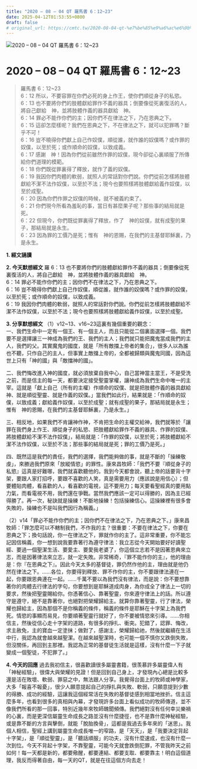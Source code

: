 ```yaml
---
title: "2020 – 08 – 04 QT 羅馬書 6：12~23"
date: 2025-04-12T01:53:55+0800
draft: false
# original_url: https://cmtc.tw/2020-08-04-qt-%e7%be%85%e9%a6%ac%e6%9b%b8-6%ef%bc%9a1223
---
```


![2020 – 08 – 04 QT 羅馬書 6：12\~23](/images/qt.jpg   "2020 – 08 – 04 QT 羅馬書 6：12\~23")

# 2020 – 08 – 04 QT 羅馬書 6：12\~23

> 羅馬書 6：12\~23  
> 6：12 所以，不要容罪在你們必死的身上作王，使你們順從身子的私慾。  
> 6：13 也不要將你們的肢體獻給罪作不義的器具；倒要像從死裏復活的人，將自己獻給　神，並將肢體作義的器具獻給　神。  
> 6：14 罪必不能作你們的主；因你們不在律法之下，乃在恩典之下。  
> 6：15 這卻怎麼樣呢？我們在恩典之下，不在律法之下，就可以犯罪嗎？斷乎不可！  
> 6：16 豈不曉得你們獻上自己作奴僕，順從誰，就作誰的奴僕嗎？或作罪的奴僕，以至於死；或作順命的奴僕，以致成義。  
> 6：17 感謝　神！因為你們從前雖然作罪的奴僕，現今卻從心裏順服了所傳給你們道理的模範。  
> 6：18 你們既從罪裏得了釋放，就作了義的奴僕。  
> 6：19 我因你們肉體的軟弱，就照人的常話對你們說。你們從前怎樣將肢體獻給不潔不法作奴僕，以至於不法；現今也要照樣將肢體獻給義作奴僕，以至於成聖。  
> 6：20 因為你們作罪之奴僕的時候，就不被義約束了。  
> 6：21 你們現今所看為羞恥的事，當日有甚麼果子呢？那些事的結局就是死。  
> 6：22 但現今，你們既從罪裏得了釋放，作了　神的奴僕，就有成聖的果子，那結局就是永生。  
> 6：23 因為罪的工價乃是死；惟有　神的恩賜，在我們的主基督耶穌裏，乃是永生。

**1. 經文誦讀**

**2.  今天默想經文**
羅 6：13 也不要將你們的肢體獻給罪作不義的器具；倒要像從死裏復活的人，將自己獻給　神，並將肢體作義的器具獻給　神。  
6：14 罪必不能作你們的主；因你們不在律法之下，乃在恩典之下。  
6：16 豈不曉得你們獻上自己作奴僕，順從誰，就作誰的奴僕嗎？或作罪的奴僕，以至於死；或作順命的奴僕，以致成義。  
6：19 我因你們肉體的軟弱，就照人的常話對你們說。你們從前怎樣將肢體獻給不潔不法作奴僕，以至於不法；現今也要照樣將肢體獻給義作奴僕，以至於成聖。

**3. 分享默想經文**
（1）v12\~13、v16\~23這裏有幾個重要的觀念：  
一、我們生命中一定有一個王、有一個主人，而且只能從二個裏面選擇一個。我們要不是選擇讓三一神成為我們的王、我們的主人；我們就只能把魔鬼當成我們的主人，我們的父。其實魔鬼的國度，就是「所有敵擋上帝者的集合」，很多人以為誰也不聽，只作自己的主人，但事實上敵擋上帝的，全都被歸類與魔鬼同國，因為這世上只有「神的國」與「敵擋神的國」。

二、我們悔改進入神的國度，就必須放棄自我中心，自己當神當主當王，不是受洗之前，而是信主的每一天，都要決定接受聖靈掌權，讓神成為我們生命中唯一的主宰。這就是「獻上自己（所有的主權）作順命的奴僕、就是把肢體作義的器具獻給神、就是順從聖靈、就是作義的奴僕。」當我們如此行，結果就是：「作順命的奴僕，以致成義；獻給義作奴僕，以至於成聖；就有成聖的果子，那結局就是永生；惟有　神的恩賜，在我們的主基督耶穌裏，乃是永生。」

三、相反地，如果我們不肯讓神作神，不肯把生命的主權交給神，我們就等於「讓罪在我們身上作王、順從身子的私慾、把肢體獻給罪作不義的器具、作罪的奴僕、將肢體獻給不潔不法作奴僕」，結局就是：「作罪的奴僕，以至於死；將肢體獻給不潔不法作奴僕，以至於不法；那些事的結局就是死；罪的工價乃是死。」

四、既然這是我們的責任，我們的選擇，我們能夠做的事，就是不斷的「操練敬虔」，來勝過我們原來「放縱情慾」的罪性。康來昌牧師：「我們不要『順從身子的私慾』這真是好難哪，我們就喜歡聽他的。我到今天都會說，聽上帝的話要背十字架，要跟人家打招呼，要跟不喜歡的人笑，真是需要用力（應該說是用信心）；但要體貼肉體，看喜歡的人，看喜歡的電視，這不要用力；每天要看聖經真的要用點力氣，而看電視不用，我們還在爭戰。當然我們應該一定可以得勝的，因為主已經得勝了。再一次，秘訣就是操練！不斷地操練！包括操練信心。這操練裡有很多會失敗的，操練也不是叫我們因行為稱義。」

（2）v14「罪必不能作你們的主；因你們不在律法之下，乃在恩典之下。」康來昌牧師：「罪怎麼可以不轄制我們，不作我的主？很重要：不要在律法之下，你要在恩典之下；換句話說，你一在律法之下，罪就作你的主了。這非常重要，你不能忘記因信稱義，你一想到說我要靠著行為遵守律法：我立志從今天開始要好好讀聖經、要過一個聖潔生活、要愛主、要愛我老婆了，你這個立志若不是因著恩典來立志，而是因著律法來立志，就一定失敗。非常稀奇，『罪不能作你的主』，他的理由是：你『在恩典之下』。因此今天太多的基督徒，罪仍然作他的主，理由就是他仍然在律法之下。……各位，你要得到釋放、罪不作你的主，你不要跟律法連在一起，你要跟恩典連在一起。……千萬不要以為我們沒有律法，而是說：你不要想靠著你的肉體去行律法的字句，你要想到是耶穌道成肉身，為你成全了律法上一切的要求，然後把聖靈賜給你。你憑著信心、靠著聖靈，你來遵守律法上的話。所以遵守是遵守，絕不是靠著你，也絕對把榮耀歸給主。就算你靠著聖靈，行了律法，榮耀也歸給主，因為那個不是你稱義的條件，稱義的條件是耶穌在十字架上為我們死。情慾的事顯而易見，你要順著聖靈行就好了，你不要被情慾來引導。……你相信主，然後從信心走十字架的道路，有很多的掙扎、衝突。犯錯了，認罪、悔改，求主赦免，主的寶血一定塗抹；做對了，感謝主，榮耀歸給祂，然後就繼續在生活中行，我認為就會越來越聖潔。在越來越聖潔時，也可能一個不慎你又跌倒失敗，但沒關係，再回到主那裡。我認為正常的基督徒生活就是這樣，沒有什麼一下子就變成一個聖徒，不犯罪了。」

**4. 今天的回應**
過去我初信主，很喜歡讀很多屬靈書籍，很羡慕許多屬靈偉人有「神秘經驗」，很偉大與榮耀的見證！但是回到自己身上，才發現內心總是比較多還是活在敗壞、軟弱、罪惡之中，無法跟人分享。我覺得台面上的牧師或神學家，大多「報喜不報憂」，很少人願意提起自己的掙扎與失敗、軟弱，只願意提到少數的得勝、成功的經驗，這讓我這個經常活在失敗的基督徒感到相當地挫折。信主這麼多年，也看到很多的真相與內幕，才發現許多台面上看似成功的牧師傳道，並不像我們所看的那一回事，特別近幾年來牧師醜聞頻傳。我們絕對沒有任何幸災樂禍的心裏，而是更深信屬靈生命成長之路並沒有什麼捷徑，也不是靠什麼神秘經驗，或是靠不斷的方言與擊倒，就能「脫胎換骨」，這都是我過去多年來的「迷思」。我個人相信，聖經上講到屬靈生命成長唯一的窄路，是「天天」，是「我要決定背起十字架」，是「順從聖靈」，是「聽話順服」的功夫，沒有什麼速成，也沒有什麼一次到位。今天不背起十字架，不靠聖靈，可能今天就會跌倒犯罪，不管我昨天之前如何！每一天都是新的，都要儆醒，都要連結、都要支取、都要靠主！明白這個道理，我反而得著自由，每一天的QT，就是在往這個方向去走！
